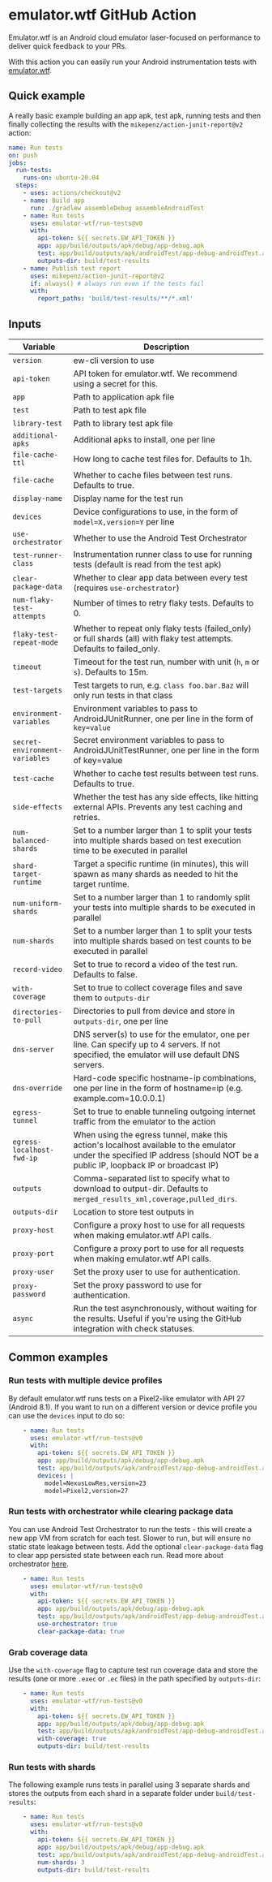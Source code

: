 # emulator.wtf GitHub Action

Emulator.wtf is an Android cloud emulator laser-focused on performance to
deliver quick feedback to your PRs.

With this action you can easily run your Android instrumentation tests with
[emulator.wtf](https://emulator.wtf).

## Quick example

A really basic example building an app apk, test apk, running tests and then
finally collecting the results with the `mikepenz/action-junit-report@v2`
action:

```yaml
name: Run tests
on: push
jobs:
  run-tests:
    runs-on: ubuntu-20.04
  steps:
    - uses: actions/checkout@v2
    - name: Build app
      run: ./gradlew assembleDebug assembleAndroidTest
    - name: Run tests
      uses: emulator-wtf/run-tests@v0
      with:
        api-token: ${{ secrets.EW_API_TOKEN }}
        app: app/build/outputs/apk/debug/app-debug.apk
        test: app/build/outputs/apk/androidTest/app-debug-androidTest.apk
        outputs-dir: build/test-results
    - name: Publish test report
      uses: mikepenz/action-junit-report@v2
      if: always() # always run even if the tests fail
      with:
        report_paths: 'build/test-results/**/*.xml'
```

## Inputs

| Variable                       | Description                                                                                                                                                                  |
|--------------------------------|------------------------------------------------------------------------------------------------------------------------------------------------------------------------------|
| `version`                      | ew-cli version to use                                                                                                                                                        |
| `api-token`                    | API token for emulator.wtf. We recommend using a secret for this.                                                                                                            |
| `app`                          | Path to application apk file                                                                                                                                                 |
| `test`                         | Path to test apk file                                                                                                                                                        |
| `library-test`                 | Path to library test apk file                                                                                                                                                |
| `additional-apks`              | Additional apks to install, one per line                                                                                                                                     |
| `file-cache-ttl`               | How long to cache test files for. Defaults to 1h.                                                                                                                            |
| `file-cache`                   | Whether to cache files between test runs. Defaults to true.                                                                                                                  |
| `display-name`                 | Display name for the test run                                                                                                                                                |
| `devices`                      | Device configurations to use, in the form of `model=X,version=Y` per line                                                                                                    |
| `use-orchestrator`             | Whether to use the Android Test Orchestrator                                                                                                                                 |
| `test-runner-class`            | Instrumentation runner class to use for running tests (default is read from the test apk)                                                                                    |
| `clear-package-data`           | Whether to clear app data between every test (requires `use-orchestrator`)                                                                                                   |
| `num-flaky-test-attempts`      | Number of times to retry flaky tests. Defaults to 0.                                                                                                                         |
| `flaky-test-repeat-mode`       | Whether to repeat only flaky tests (failed_only) or full shards (all) with flaky test attempts. Defaults to failed_only.                                                     |
| `timeout`                      | Timeout for the test run, number with unit (`h`, `m` or `s`). Defaults to 15m.                                                                                               |
| `test-targets`                 | Test targets to run, e.g. `class foo.bar.Baz` will only run tests in that class                                                                                              |
| `environment-variables`        | Environment variables to pass to AndroidJUnitRunner, one per line in the form of `key=value`                                                                                 |
| `secret-environment-variables` | Secret environment variables to pass to AndroidJUnitTestRunner, one per line in the form of key=value                                                                        |
| `test-cache`                   | Whether to cache test results between test runs. Defaults to true.                                                                                                           |
| `side-effects`                 | Whether the test has any side effects, like hitting external APIs. Prevents any test caching and retries.                                                                    |
| `num-balanced-shards`          | Set to a number larger than 1 to split your tests into multiple shards based on test execution time to be executed in parallel                                               |
| `shard-target-runtime`         | Target a specific runtime (in minutes), this will spawn as many shards as needed to hit the target runtime.                                                                  |
| `num-uniform-shards`           | Set to a number larger than 1 to randomly split your tests into multiple shards to be executed in parallel                                                                   |
| `num-shards`                   | Set to a number larger than 1 to split your tests into multiple shards based on test counts to be executed in parallel                                                       |
| `record-video`                 | Set to true to record a video of the test run. Defaults to false.                                                                                                            |
| `with-coverage`                | Set to true to collect coverage files and save them to `outputs-dir`                                                                                                         |
| `directories-to-pull`          | Directories to pull from device and store in `outputs-dir`, one per line                                                                                                     |
| `dns-server`                   | DNS server(s) to use for the emulator, one per line. Can specify up to 4 servers. If not specified, the emulator will use default DNS servers.                               |
| `dns-override`                 | Hard-code specific hostname-ip combinations, one per line in the form of hostname=ip (e.g. example.com=10.0.0.1)                                                             |
| `egress-tunnel`                | Set to true to enable tunneling outgoing internet traffic from the emulator to the action                                                                                    |
| `egress-localhost-fwd-ip`      | When using the egress tunnel, make this action's localhost available to the emulator under the specified IP address (should NOT be a public IP, loopback IP or broadcast IP) |
| `outputs`                      | Comma-separated list to specify what to download to output-dir. Defaults to `merged_results_xml,coverage,pulled_dirs`.                                                       |
| `outputs-dir`                  | Location to store test outputs in                                                                                                                                            |
| `proxy-host`                   | Configure a proxy host to use for all requests when making emulator.wtf API calls.                                                                                           |
| `proxy-port`                   | Configure a proxy port to use for all requests when making emulator.wtf API calls.                                                                                           |
| `proxy-user`                   | Set the proxy user to use for authentication.                                                                                                                                |
| `proxy-password`               | Set the proxy password to use for authentication.                                                                                                                            |
| `async`                        | Run the test asynchronously, without waiting for the results. Useful if you're using the GitHub integration with check statuses.                                             |

## Common examples

### Run tests with multiple device profiles

By default emulator.wtf runs tests on a Pixel2-like emulator with API 27
(Android 8.1). If you want to run on a different version or device profile you
can use the `devices` input to do so:

```yaml
    - name: Run tests
      uses: emulator-wtf/run-tests@v0
      with:
        api-token: ${{ secrets.EW_API_TOKEN }}
        app: app/build/outputs/apk/debug/app-debug.apk
        test: app/build/outputs/apk/androidTest/app-debug-androidTest.apk
        devices: |
          model=NexusLowRes,version=23
          model=Pixel2,version=27
```

### Run tests with orchestrator while clearing package data

You can use Android Test Orchestrator to run the tests - this will create a new
app VM from scratch for each test. Slower to run, but will ensure no static
state leakage between tests. Add the optional `clear-package-data` flag to clear
app persisted state between each run. Read more about orchestrator
[here](https://developer.android.com/training/testing/junit-runner#using-android-test-orchestrator).

```yaml
    - name: Run tests
      uses: emulator-wtf/run-tests@v0
      with:
        api-token: ${{ secrets.EW_API_TOKEN }}
        app: app/build/outputs/apk/debug/app-debug.apk
        test: app/build/outputs/apk/androidTest/app-debug-androidTest.apk
        use-orchestrator: true
        clear-package-data: true
```

### Grab coverage data

Use the `with-coverage` flag to capture test run coverage data and store the
results (one or more `.exec` or `.ec` files) in the path specified by
`outputs-dir`:

```yaml
    - name: Run tests
      uses: emulator-wtf/run-tests@v0
      with:
        api-token: ${{ secrets.EW_API_TOKEN }}
        app: app/build/outputs/apk/debug/app-debug.apk
        test: app/build/outputs/apk/androidTest/app-debug-androidTest.apk
        with-coverage: true
        outputs-dir: build/test-results
```


### Run tests with shards

The following example runs tests in parallel using 3 separate shards and stores
the outputs from each shard in a separate folder under `build/test-results`:

```yaml
    - name: Run tests
      uses: emulator-wtf/run-tests@v0
      with:
        api-token: ${{ secrets.EW_API_TOKEN }}
        app: app/build/outputs/apk/debug/app-debug.apk
        test: app/build/outputs/apk/androidTest/app-debug-androidTest.apk
        num-shards: 3
        outputs-dir: build/test-results
```
